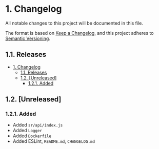 # 1. Changelog

All notable changes to this project will be documented in this file.

The format is based on [Keep a Changelog](https://keepachangelog.com/en/1.0.0/),
and this project adheres to [Semantic Versioning](https://semver.org/spec/v2.0.0.html).

## 1.1. Releases

<!-- TOC -->

- [1. Changelog](#1-changelog)
  - [1.1. Releases](#11-releases)
  - [1.2. [Unreleased]](#12-unreleased)
    - [1.2.1. Added](#121-added)

<!-- /TOC -->

## 1.2. [Unreleased]

### 1.2.1. Added

- Added `sr/api/index.js`
- Added `Logger`
- Added `Dockerfile`
- Added ESLint, `README.md`, `CHANGELOG.md`